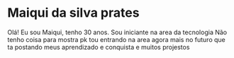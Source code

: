 # Maiqui da silva prates
Olá! Eu sou Maiqui, tenho 30 anos. Sou iniciante na area da tecnologia
Não tenho coisa para mostra pk tou entrando na area agora mais no futuro que ta postando meus aprendizado e conquista e muitos projestos